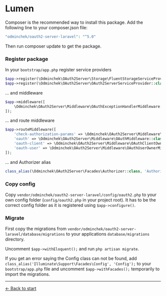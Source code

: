 # Lumen

Composer is the recommended way to install this package. Add the following line to your composer.json file:

```php
"odminchek/oauth2-server-laravel": "^5.0"
```
Then run composer update to get the package.

### Register package

In your `bootstrap/app.php` register service providers

```php
$app->register(\Odminchek\OAuth2Server\Storage\FluentStorageServiceProvider::class);
$app->register(\Odminchek\OAuth2Server\OAuth2ServerServiceProvider::class);
```

... and middleware

```php
$app->middleware([
    \Odminchek\OAuth2Server\Middleware\OAuthExceptionHandlerMiddleware::class
]);
```

... and route middleware

```php
$app->routeMiddleware([
    'check-authorization-params' => \Odminchek\OAuth2Server\Middleware\CheckAuthCodeRequestMiddleware::class,
    'oauth' => \Odminchek\OAuth2Server\Middleware\OAuthMiddleware::class,
    'oauth-client' => \Odminchek\OAuth2Server\Middleware\OAuthClientOwnerMiddleware::class,
    'oauth-user' => \Odminchek\OAuth2Server\Middleware\OAuthUserOwnerMiddleware::class,
]);
```

... and Authorizer alias
```php
class_alias(\Odminchek\OAuth2Server\Facades\Authorizer::class, 'Authorizer');
```

### Copy config

Copy `vendor/odminchek/oauth2-server-laravel/config/oauth2.php` to your own config folder (`config/oauth2.php` in your project root). It has to be the correct config folder as it is registered using `$app->configure()`.

### Migrate

First copy the migrations from `vendor/odminchek/oauth2-server-laravel/database/migrations` to your applications `database/migrations` directory.

Uncomment `$app->withEloquent();` and run `php artisan migrate`.

If you get an error saying the Config class can not be found, add `class_alias('Illuminate\Support\Facades\Config', 'Config');` to your `bootstrap/app.php` file and uncomment `$app->withFacades();` temporarily to import the migrations.

---

[&larr; Back to start](../README.md)
